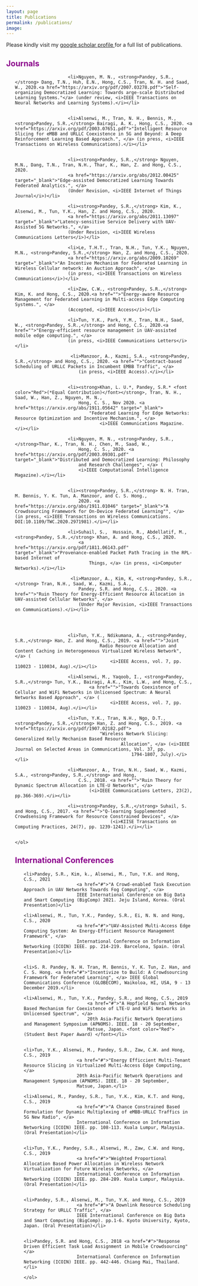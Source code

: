 ```yaml
---
layout: page
title: Publications
permalink: /publications/
image: 
---
```


Please kindly visit my <a href="https://scholar.google.com/citations?user=yFmz36AAAAAJ&hl=en" target="_blank"> google scholar profile </a> for a full list of publications. 

<h2 align="left"> <font color="darkmagenta">Journals </font></h2>
<ol reversed>

						<li>Nguyen, M. N., <strong>Pandey, S.R.,</strong> Dang, T.N., Huh, E.N., Hong, C.S., Tran, N. H. and Saad, W., 2020.<a href="https://arxiv.org/pdf/2007.03278.pdf">"Self-organizing Democratized Learning: Towards arge-scale Distributed Learning Systems."</a> (under review, <i>IEEE Transactions on Neural Networks and Learning Systems).</i></li>


						<li>Alsenwi, M., Tran, N. H., Bennis, M., <strong>Pandey, S.R.,</strong> Bairagi, A. K., Hong, C.S., 2020. <a href="https://arxiv.org/pdf/2003.07651.pdf">"Intelligent Resource Slicing for eMBB and URLLC Coexistence in 5G and Beyond: A Deep Reinforcement Learning Based Approach.", </a> (in press, <i>IEEE Transactions on Wireless Communications).</i></li>

							
						<li><strong>Pandey, S.R.,</strong> Nguyen, M.N., Dang, T.N., Tran, N.H., Thar, K., Han, Z. and Hong, C.S., 2020. 
						<a href="https://arxiv.org/abs/2012.00425" target="_blank">"Edge-assisted Democratized Learning Towards Federated Analytics.", </a>
						(Under Revision, <i>IEEE Internet of Things Journal</i>)</li>
						
						<li><strong>Pandey, S.R.,</strong> Kim, K., Alsenwi, M., Tun, Y.K., Han, Z. and Hong, C.S., 2020. 
						<a href="https://arxiv.org/abs/2011.13097" target="_blank">"Latency-sensitive Service Delivery with UAV-Assisted 5G Networks.", </a>
						(Under Revision, <i>IEEE Wireless Communications Letters</i>)</li>

						<li>Le, T.H.T., Tran, N.H., Tun, Y.K., Nguyen, M.N., <strong>Pandey, S.R.,</strong> Han, Z. and Hong, C.S., 2020. 
						<a href="https://arxiv.org/abs/2009.10269" target="_blank">"An Incentive Mechanism for Federated Learning in Wireless Cellular network: An Auction Approach", </a>
						(in press, <i>IEEE Transactions on Wireless Communications</i>)</li>		

						<li>Zaw, C.W., <strong>Pandey, S.R.,</strong> Kim, K. and Hong, C.S., 2020.<a href="">"Energy-aware Resource Management for Federated Learning in Multi-access Edge Computing Systems.", </a>
						(Accepted, <i>IEEE Access</i>)</li>						
							
						<li>Tun, Y.K., Park, Y.M., Tran, N.H., Saad, W., <strong>Pandey, S.R.,</strong> and Hong, C.S., 2020.<a href="">"Energy-efficient resource management in UAV-assisted mobile edge computing.", </a>
						(in press, <i>IEEE Communications Letters</i></li>
						
						 <li>Manzoor, A., Kazmi, S.A., <strong>Pandey, S.R.,</strong> and Hong, C.S., 2020. <a href="">"Contract-based Scheduling of URLLC Packets in Incumbent EMBB Traffic", </a> 
							(in press, <i>IEEE Access).</i></li>						
							
						
						<li><strong>Khan, L. U.*, Pandey, S.R.* <font color="Red">(*Equal Contribution)</font></strong>, Tran, N. H., Saad, W., Han, Z., Nguyen, M. N.,
							Hong, C. S., Nov 2020. <a href="https://arxiv.org/abs/1911.05642" target="_blank">
								"Federated Learning for Edge Networks: Resource Optimization and Incentive Mechanism.", </a> 
									<i>IEEE Communications Magazine.</i></li>
									
						<li>Nguyen, M. N., <strong>Pandey, S.R.,</strong>Thar, K., Tran, N. H., Chen, M., Saad, W.,
							Hong, C. S., 2020. <a href="https://arxiv.org/pdf/2003.09301.pdf" target="_blank">"Distributed and Democratized Learning: Philosophy
							and Research Challenges", </a> (
							<i>IEEE Computational Intelligence Magazine).</i></li>
				
							
						<li><strong>Pandey, S.R.,</strong> N. H. Tran, M. Bennis, Y. K. Tun, A. Manzoor, and C. S. Hong.,
							2020. <a href="https://arxiv.org/abs/1911.01046" target="_blank">"A Crowdsourcing Framework for On-Device Federated Learning"", </a> (in press, <i>IEEE Transactions on Wireless Communications. DOI:10.1109/TWC.2020.2971981).</i></li>

						<li>Suhail, S.,  Hussain, R., Abdellatif, M., <strong>Pandey, S.R.,</strong> Khan, A. and Hong, C.S., 2020.
							<a href="https://arxiv.org/pdf/1811.06143.pdf" target="_blank">"Provenance-enabled Packet Path Tracing in the RPL-based Internet of
								Things, </a> (in press, <i>Computer Networks).</i></li>

						 <li>Manzoor, A., Kim, K, <strong>Pandey, S.R.,</strong> Tran, N.H., Saad, W., Kazmi, S.A.,
							Pandey, S.R. and Hong, C.S., 2020. <a href="">"Ruin Theory for Energy-Efficient Resource Allocation in UAV-assisted Cellular Networks", </a> 
							(Under Major Revision, <i>IEEE Transactions on Communications).</i></li>




						<li>Tun, Y.K., Ndikumana, A., <strong>Pandey, S.R.,</strong> Han, Z. and Hong, C.S., 2019. <a href="">"Joint
									Radio Resource Allocation and Content Caching in Heterogeneous Virtualized Wireless Network", </a> (
										<i>IEEE Access, vol. 7, pp. 110023 - 110034, Aug).</i></li>

						<li>Alsenwi, M., Yaqoob, I., <strong>Pandey, S.R.,</strong> Tun, Y.K., Bairagi, A.K., Kim, L.W., and Hong, C.S., 
								<a href="">"Towards Coexistence of Cellular and WiFi Networks in Unlicensed Spectrum: A Neural Networks Based Approach", </a> (
										<i>IEEE Access, vol. 7, pp. 110023 - 110034, Aug).</i></li>						
				
						<li>Tun, Y.K., Tran, N.H., Ngo, D.T., <strong>Pandey, S.R.,</strong> Han, Z. and Hong, C.S., 2019. <a href="https://arxiv.org/pdf/1907.02182.pdf">
									"Wireless Network Slicing: Generalized Kelly Mechanism Based Resource
											Allocation", </a> (<i>IEEE Journal on Selected Areas in Communications, Vol. 37, pp.
												1794-1807, July).</i></li>

						<li>Manzoor, A., Tran, N.H., Saad, W., Kazmi, S.A., <strong>Pandey, S.R.,</strong> and Hong,
							C.S., 2018. <a href="">"Ruin Theory for Dynamic Spectrum Allocation in LTE-U Networks", </a> 
								(<i>IEEE Communications Letters, 23(2), pp.366-369).</i></li>

						<li><strong>Pandey, S.R.,</strong> Suhail, S. and Hong, C.S., 2017. <a href="">"Q-learning Supplemented Crowdsensing Framework for Resource Constrained Devices", </a> 
										(<i>KIISE Transactions on Computing Practices, 24(7), pp. 1239-1241).</i></li>
				

	</ol>

<!-- International Conferences -->

<h2 align="left"> <font color="darkmagenta">International Conferences </font></h2>
<ol reversed>

    <li>Pandey, S.R., Kim, k., Alsenwi, M., Tun, Y.K. and Hong, C.S., 2021
						<a href="#">"A Crowd-enabled Task Execution Approach in UAV Networks Towards Fog Computing", </a> 
						IEEE International Conference on Big Data and Smart Computing (BigComp) 2021. Jeju Island, Korea. (Oral Presentation)</li>

	<li>Alsenwi, M., Tun, Y.K., Pandey, S.R., Ei, N. N. and Hong, C.S., 2020
						<a href="#">"UAV-Assisted Multi-Access Edge Computing System: An Energy-Efficient Resource Management Framework", </a> 
						International Conference on Information Networking (ICOIN) IEEE. pp. 214-219. Barcelona, Spain. (Oral Presentation)</li>


	<li>S. R. Pandey, N. H. Tran, M. Bennis, Y. K. Tun, Z. Han, and C. S. Hong. <a href="#">"Incentivize to Build: A Crowdsourcing Framework for Federated Learning", </a> IEEE Global Communications Conference (GLOBECOM), Waikoloa, HI, USA, 9 - 13 December 2019.</li>

	<li>Alsenwi, M., Tun, Y.K., Pandey, S.R., and Hong, C.S., 2019
							<a href="#">"A Hopfield Neural Networks Based Mechanism for Coexistence of LTE-U and WiFi Networks in Unlicensed Spectrum", </a> 
							20th Asia-Pacific Network Operations and Management Symposium (APNOMS). IEEE. 18 - 20 September,
							Matsue, Japan. <font color="Red">(Student Best Paper Award) </font></li>
					
							
	<li>Tun, Y.K., Alsenwi, M., Pandey, S.R., Zaw, C.W. and Hong, C.S., 2019
						<a href="#">"Energy Efficcient Multi-Tenant Resource Slicing in Virtualized Multi-Access Edge Computing, </a> 
						20th Asia-Pacific Network Operations and Management Symposium (APNOMS). IEEE. 18 - 20 September,
						Matsue, Japan.</li>
					
	<li>Alsenwi, M., Pandey, S.R., Tun, Y.K., Kim, K.T. and Hong, C.S., 2019
						<a href="#">"A Chance Constrained Based Formulation for Dynamic Multiplexing of eMBB-URLLC Traffics in 5G New Radio", </a> 
						International Conference on Information Networking (ICOIN) IEEE. pp. 108-113. Kuala Lumpur, Malaysia. (Oral Presentation)</li>

										
	<li>Tun, Y.K., Pandey, S.R., Alsenwi, M., Zaw, C.W. and Hong, C.S., 2019
						<a href="#">"Weighted Proportional Allocation Based Power Allocation in Wireless Network Virtualization for Future Wireless Networks, </a> 
						International Conference on Information Networking (ICOIN) IEEE. pp. 284-289. Kuala Lumpur, Malaysia. (Oral Presentation)</li>
						
					
    <li>Pandey, S.R., Alsenwi, M., Tun, Y.K. and Hong, C.S., 2019
						<a href="#">"A Downlink Resource Scheduling Strategy for URLLC Traffic", </a> 
						IEEE International Conference on Big Data and Smart Computing (BigComp). pp.1-6. Kyoto University, Kyoto, Japan. (Oral Presentation)</li>


	<li>Pandey, S.R. and Hong, C.S., 2018 <a href="#">"Response Driven Efficient Task Load Assignment in Mobile Crowdsourcing"</a> 
						International Conference on Information Networking (ICOIN) IEEE. pp. 442-446. Chiang Mai, Thailand.</li>
					
	</ol>					


